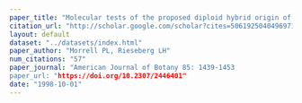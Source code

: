 ```yaml
---
paper_title: "Molecular tests of the proposed diploid hybrid origin of Gilia achilleifolia (Polemoniaceae)"
citation_url: "http://scholar.google.com/scholar?cites=5061925040496971160&as_sdt=5,24&sciodt=0,24&hl=en"
layout: default
dataset: "../datasets/index.html"
paper_author: "Morrell PL, Rieseberg LH"
num_citations: "57"
paper_journal: "American Journal of Botany 85: 1439-1453
paper_url: "https://doi.org/10.2307/2446401"
date: "1998-10-01"
---
```

